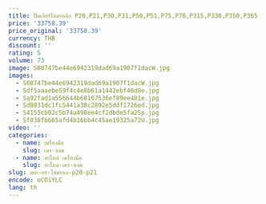 ```yaml
---
title: ปั๊มเกียร์ไฮดรอลิก P20,P21,P30,P31,P50,P51,P75,P76,P315,P330,P350,P365 สําหรับ Parker Commercial,
price: '33758.39'
price_original: '33758.39'
currency: THB
discount: ''
rating: 5
volume: 73
image: S08747be44e6942319dad69a1907f1dacW.jpg
images:
  - S08747be44e6942319dad69a1907f1dacW.jpg
  - Sdf5aaaebe59f4c4e8b61a1442ebf40d8e.jpg
  - Sa92fad1a556644b68167536ef89ee481e.jpg
  - Sd8031dc1fc5441a38c2892e5ddf1726ed.jpg
  - S4155cb02c5b74a498ee4cf2dbde5fa25p.jpg
  - Sf038fb665afd4b16bb4c45ae19325a72U.jpg
video: ''
categories:
  - name: เครื่องมือ
    slug: เคร-องม
  - name: อะไหล่ เครื่องมือ
    slug: อะไหล-เคร-องม
slug: มเก-ยร-ไฮดรอล-p20-p21
encode: oCOiYLC
lang: th
---
```

  